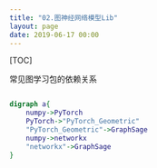 ```yaml
---
title: "02.图神经网络模型Lib"
layout: page
date: 2019-06-17 00:00
---
```

[TOC]

常见图学习包的依赖关系
```dot

digraph a{
    numpy->PyTorch
    PyTorch->"PyTorch_Geometric"
    "PyTorch_Geometric"->GraphSage
    numpy->networkx
    "networkx"->GraphSage
}
```
